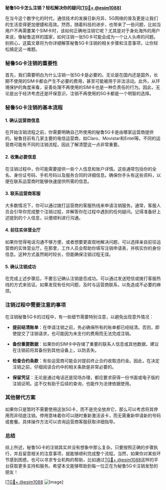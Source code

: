 **秘鲁5G卡怎么注销？轻松解决你的疑问[[TG💪+ @esim1088](https://t.me/s/esim1088)]**

在当今这个数字化的时代，通信技术的发展日新月异，5G网络的普及更是让我们的生活变得更加便捷和高效。然而，随着科技的进步，也带来了一些问题，比如当用户不再需要某个SIM卡时，该如何正确地注销它呢？尤其是对于身处海外的用户来说，像秘鲁这样的国家，如何注销一张5G卡可能会成为一个让人头疼的问题。别担心，这篇文章将为你详细解答秘鲁5G卡注销的相关步骤和注意事项，让你轻松搞定这一难题。

### 秘鲁5G卡注销的重要性

首先，我们需要明白为什么注销一张5G卡是必要的。无论是在国内还是国外，长期不使用的SIM卡都会产生不必要的费用，甚至可能被用于非法活动。此外，从环境保护的角度来看，妥善处理不再使用的SIM卡也是一种负责任的行为。因此，无论是出于经济考虑还是环保意识，注销不再使用的5G卡都是一个明智的选择。

### 秘鲁5G卡注销的基本流程

#### 1. 确认运营商信息
在开始注销流程之前，你需要明确自己所使用的秘鲁5G卡是由哪家运营商提供的。秘鲁目前有几家主要的电信运营商，如Claro、Movistar和Entel等。不同的运营商可能有不同的注销流程，因此了解清楚这一点非常重要。

#### 2. 收集必要信息
在注销过程中，你可能需要提供一些个人信息和账户详情。这些通常包括你的全名、身份证号码、手机号码以及服务合同的详细信息。确保你手头有这些资料，以便在联系运营商时能够快速提供所需的信息。

#### 3. 联系运营商客服
大多数情况下，你可以通过拨打运营商的客服热线来申请注销服务。通常，客服人员会引导你完成整个注销过程，并解答你在过程中遇到的任何疑问。记得准备好上述提到的个人信息，以便顺利进行沟通。

#### 4. 前往实体营业厅
如果你觉得电话沟通不够方便，或者想要更直观地解决问题，可以选择亲自前往运营商的实体营业厅。在那里，工作人员会帮助你填写注销申请表，并核实你的身份信息。这种方式虽然耗时较长，但能确保注销过程无误。

#### 5. 确认注销成功
在完成上述步骤后，不要忘记确认注销是否成功。可以通过发送短信或拨打客服热线的方式来验证。如果发现有任何问题，及时与运营商联系，以免造成不必要的麻烦。

### 注销过程中需要注意的事项

在注销秘鲁5G卡的过程中，有一些细节需要特别注意，以避免出现意外情况：

- **提前结清账单**：在申请注销之前，务必确保所有的账单都已经结清。否则，即使提交了注销请求，也可能因为未支付的费用而无法完成注销。
  
- **备份重要数据**：如果你的SIM卡中存储了重要的联系人信息或其他数据，建议在注销前将其备份到其他设备上，以防丢失。

- **检查合约条款**：有些运营商可能会对提前终止合约收取违约金。因此，在决定注销之前，仔细阅读合约中的相关条款是非常必要的。

- **保留凭证**：无论是通过电话还是现场办理，都应要求获得一份书面或电子版的注销证明。这不仅有助于后续的查询，也能作为法律依据使用。

### 其他替代方案

如果你只是暂时不需要使用这张5G卡，而不是完全放弃它，那么可以考虑将其停用而非彻底注销。停用意味着你可以随时重新激活该卡，而无需重新申请新的号码或套餐。具体操作方法可以咨询运营商客服获取详细指导。

### 总结

综上所述，秘鲁5G卡的注销其实并没有想象中那么复杂。只要按照正确的步骤执行，并且留意相关的注意事项，就能够顺利完成整个流程。当然，如果你对某些环节感到困惑，也可以寻求专业机构的帮助，比如通过[TG💪+ @esim1088](https://t.me/s/esim1088)这样的平台获取更多支持和服务。希望本文能够帮助到每一位正在为秘鲁5G卡注销发愁的朋友！

[[TG💪+ @esim1088](https://t.me/s/esim1088) ![Image](https://i.postimg.cc/4NQfJmqS/Snipaste-2025-05-13-00-14-12.png)]